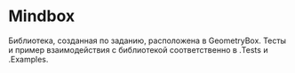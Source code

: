 # Mindbox

Библиотека, созданная по заданию, расположена в GeometryBox. 
Тесты и пример взаимодействия с библиотекой соответственно в .Tests и .Examples.

